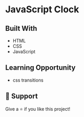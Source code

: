 # JavaScript Clock

## Built With

- HTML
- CSS
- JavaScript

## Learning Opportunity

- css transitions

## 🤝 Support

Give a ⭐️ if you like this project!
